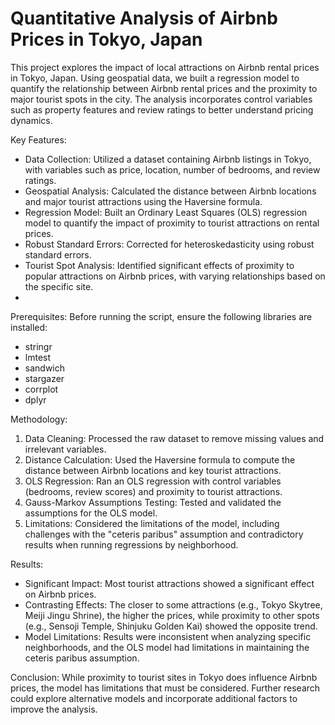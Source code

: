 # Quantitative Analysis of Airbnb Prices in Tokyo, Japan

This project explores the impact of local attractions on Airbnb rental prices in Tokyo, Japan. Using geospatial data, we built a regression model to quantify the relationship between Airbnb rental prices and the proximity to major tourist spots in the city. The analysis incorporates control variables such as property features and review ratings to better understand pricing dynamics.

Key Features:
- Data Collection: Utilized a dataset containing Airbnb listings in Tokyo, with variables such as price, location, number of bedrooms, and review ratings.
- Geospatial Analysis: Calculated the distance between Airbnb locations and major tourist attractions using the Haversine formula.
- Regression Model: Built an Ordinary Least Squares (OLS) regression model to quantify the impact of proximity to tourist attractions on rental prices.
- Robust Standard Errors: Corrected for heteroskedasticity using robust standard errors.
- Tourist Spot Analysis: Identified significant effects of proximity to popular attractions on Airbnb prices, with varying relationships based on the specific site.
- 
Prerequisites:
Before running the script, ensure the following libraries are installed:
- stringr
- lmtest
- sandwich
- stargazer
- corrplot
- dplyr

Methodology:
1. Data Cleaning: Processed the raw dataset to remove missing values and irrelevant variables.
2. Distance Calculation: Used the Haversine formula to compute the distance between Airbnb locations and key tourist attractions.
3. OLS Regression: Ran an OLS regression with control variables (bedrooms, review scores) and proximity to tourist attractions.
4. Gauss-Markov Assumptions Testing: Tested and validated the assumptions for the OLS model.
5. Limitations: Considered the limitations of the model, including challenges with the "ceteris paribus" assumption and contradictory results when running regressions by neighborhood.

Results:
- Significant Impact: Most tourist attractions showed a significant effect on Airbnb prices.
- Contrasting Effects: The closer to some attractions (e.g., Tokyo Skytree, Meiji Jingu Shrine), the higher the prices, while proximity to other spots (e.g., Sensoji Temple, Shinjuku Golden Kai) showed the opposite trend.
- Model Limitations: Results were inconsistent when analyzing specific neighborhoods, and the OLS model had limitations in maintaining the ceteris paribus assumption.

Conclusion:
While proximity to tourist sites in Tokyo does influence Airbnb prices, the model has limitations that must be considered. Further research could explore alternative models and incorporate additional factors to improve the analysis.
